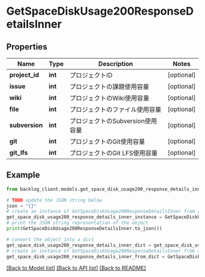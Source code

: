 # GetSpaceDiskUsage200ResponseDetailsInner


## Properties

Name | Type | Description | Notes
------------ | ------------- | ------------- | -------------
**project_id** | **int** | プロジェクトID | [optional] 
**issue** | **int** | プロジェクトの課題使用容量 | [optional] 
**wiki** | **int** | プロジェクトのWiki使用容量 | [optional] 
**file** | **int** | プロジェクトのファイル使用容量 | [optional] 
**subversion** | **int** | プロジェクトのSubversion使用容量 | [optional] 
**git** | **int** | プロジェクトのGit使用容量 | [optional] 
**git_lfs** | **int** | プロジェクトのGit LFS使用容量 | [optional] 

## Example

```python
from backlog_client.models.get_space_disk_usage200_response_details_inner import GetSpaceDiskUsage200ResponseDetailsInner

# TODO update the JSON string below
json = "{}"
# create an instance of GetSpaceDiskUsage200ResponseDetailsInner from a JSON string
get_space_disk_usage200_response_details_inner_instance = GetSpaceDiskUsage200ResponseDetailsInner.from_json(json)
# print the JSON string representation of the object
print(GetSpaceDiskUsage200ResponseDetailsInner.to_json())

# convert the object into a dict
get_space_disk_usage200_response_details_inner_dict = get_space_disk_usage200_response_details_inner_instance.to_dict()
# create an instance of GetSpaceDiskUsage200ResponseDetailsInner from a dict
get_space_disk_usage200_response_details_inner_from_dict = GetSpaceDiskUsage200ResponseDetailsInner.from_dict(get_space_disk_usage200_response_details_inner_dict)
```
[[Back to Model list]](../README.md#documentation-for-models) [[Back to API list]](../README.md#documentation-for-api-endpoints) [[Back to README]](../README.md)


